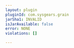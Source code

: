 ```yaml
---
layout: plugin
pluginId: com.sysgears.grain
jarSha1: INVALID
isJarAvailable: false
error: NONE
violations: []

---
```

